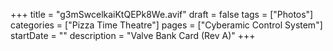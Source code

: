 +++
title = "g3mSwcelkaiKtQEPk8We.avif"
draft = false
tags = ["Photos"]
categories = ["Pizza Time Theatre"]
pages = ["Cyberamic Control System"]
startDate = ""
description = "Valve Bank Card (Rev A)"
+++
